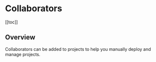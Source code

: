 # Collaborators

[[toc]]

## Overview

Collaborators can be added to projects to help you manually deploy and manage projects.